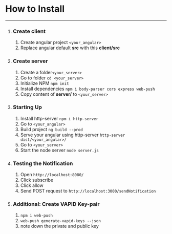 # How to Install
---
1. ### Create client
    1. Create angular project `<your_angular>`
    2. Replace angular default **src** with this **client/src**
2. ### Create server
    1. Create a folder`<your_server>`
    2. Go to folder `cd <your_server>`
    3. Initialize NPM `npm init`
    4. Install dependencies `npm i body-parser cors express web-push`
    5. Copy content of **server/** to `<your_server>`
3. ### Starting Up
    1. Install http-server `npm i http-server`
    2. Go to `<your_angular>`
    3. Build project `ng build --prod`
    4. Serve your angular using http-server `http-server dist/<your_angular>/`
    5. Go to `<your_server>`
    6. Start the node server `node server.js`
4. ### Testing the Notification
    1. Open `http://localhost:8080/`
    2. Click subscribe
    3. Click allow
    4. Send POST request to `http://localhost:3000/sendNotification`
5. ### Additional: Create VAPID Key-pair
    1. `npm i web-push`
    2. `web-push generate-vapid-keys --json`
    3. note down the private and public key